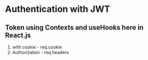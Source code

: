 # Authentication with JWT

## Token using Contexts and useHooks here in React.js

1.  with cookie - req.cookie
2.  Authorization - req.headers
